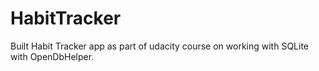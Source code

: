 # HabitTracker
Built Habit Tracker app as part of udacity course on working with SQLite with OpenDbHelper.
